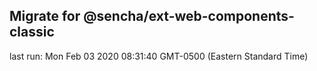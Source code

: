 ## Migrate for @sencha/ext-web-components-classic

last run: Mon Feb 03 2020 08:31:40 GMT-0500 (Eastern Standard Time)
